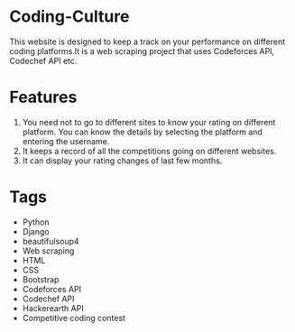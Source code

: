# Coding-Culture
This website is designed to keep a track on your performance on different coding platforms.It is a web scraping project that uses Codeforces API, Codechef API etc.

# Features
1. You need not to go to different sites to know your rating on different platform. You can know the details by selecting the platform and entering the username.
2. It keeps a record of all the competitions going on different websites.
3. It can display your rating changes of last few months.

# Tags
* Python
* Django
* beautifulsoup4
* Web scraping
* HTML
* CSS
* Bootstrap
* Codeforces API
* Codechef API
* Hackerearth API
* Competitive coding contest
